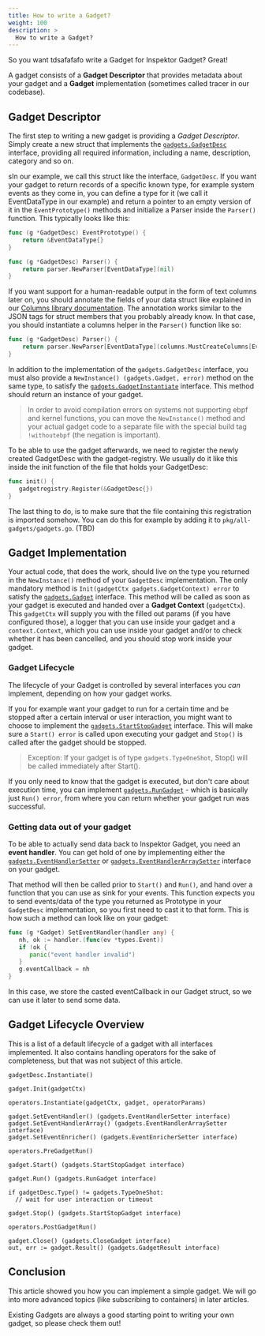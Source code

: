 ```yaml
---
title: How to write a Gadget?
weight: 100
description: >
  How to write a Gadget?
---
```


So you want tdsafafafo write a Gadget for Inspektor Gadget? Great!

A gadget consists of a __Gadget Descriptor__ that provides metadata about your gadget and a __Gadget__ implementation
(sometimes called tracer in our codebase).

## Gadget Descriptor

The first step to writing a new gadget is providing a _Gadget Descriptor_. Simply create a new struct that implements
the [`gadgets.GadgetDesc`]( https://pkg.go.dev/github.com/inspektor-gadget/inspektor-gadget@main/pkg/gadgets#GadgetDesc)
interface, providing all required information, including a name, description, category and so on.

sIn our example, we call this struct like the interface, `GadgetDesc`. If you want your gadget to return records of
a specific known type, for example system events as they come in, you can define a type for it (we call it
EventDataType in our example) and return a pointer to an empty version of it in the `EventPrototype()` methods and
initialize a Parser inside the `Parser()` function. This typically looks like this:

```go
func (g *GadgetDesc) EventPrototype() {
	return &EventDataType{}
}

func (g *GadgetDesc) Parser() {
	return parser.NewParser[EventDataType](nil)
}
```

If you want support for a human-readable output in the form of text columns later on,
you should annotate the fields of your data struct like explained in our
[Columns library documentation](https://pkg.go.dev/github.com/inspektor-gadget/inspektor-gadget/pkg/columns).
The annotation works similar to the JSON tags for struct members that you probably already know.
In that case, you should instantiate a columns helper in the `Parser()` function like so:

```go
func (g *GadgetDesc) Parser() {
	return parser.NewParser[EventDataType](columns.MustCreateColumns[EventDataType]())
}
```

In addition to the implementation of the `gadgets.GadgetDesc` interface, you must also provide a
`NewInstance() (gadgets.Gadget, error)` method on the same type, to satisfy the
[`gadgets.GadgetInstantiate`](https://pkg.go.dev/github.com/inspektor-gadget/inspektor-gadget@main/pkg/gadgets#GadgetInstantiate)
interface. This method should return an instance of your gadget.

> In order to avoid compilation errors on systems not supporting ebpf and kernel functions, you can move the
> `NewInstance()` method and your actual gadget code to a separate file with the special build tag `!withoutebpf`
> (the negation is important).

To be able to use the gadget afterwards, we need to register the newly created GadgetDesc with the gadget-registry.
We usually do it like this inside the init function of the file that holds your GadgetDesc:

```go
func init() {
   gadgetregistry.Register(&GadgetDesc{})
}
```

The last thing to do, is to make sure that the file containing this registration is imported somehow. You can do this
for example by adding it to `pkg/all-gadgets/gadgets.go`. (TBD)

## Gadget Implementation

Your actual code, that does the work, should live on the type you returned in the `NewInstance()` method of your
`GadgetDesc` implementation. The only mandatory method is `Init(gadgetCtx gadgets.GadgetContext) error` to satisfy the
[`gadgets.Gadget`](https://pkg.go.dev/github.com/inspektor-gadget/inspektor-gadget@main/pkg/gadgets#Gadget) interface.
This method will be called as soon as your gadget is executed and handed over a __Gadget Context__ (`gadgetCtx`). This
`gadgetCtx` will supply you with the filled out params (if you have configured those), a logger that you can use inside
your gadget and a `context.Context`, which you can use inside your gadget and/or to check whether it has been
cancelled, and you should stop work inside your gadget.

### Gadget Lifecycle

The lifecycle of your Gadget is controlled by several interfaces you _can_ implement, depending on how your gadget
works.

If you for example want your gadget to run for a certain time and be stopped after a certain interval or user
interaction, you might want to choose to implement the
[`gadgets.StartStopGadget`](https://pkg.go.dev/github.com/inspektor-gadget/inspektor-gadget@main/pkg/gadgets#StartStopGadget)
interface. This will make sure a `Start() error` is called upon executing your gadget and `Stop()` is called after the
gadget should be stopped.

> Exception: If your gadget is of type `gadgets.TypeOneShot`, Stop() will be called immediately after Start().

If you only need to know that the gadget is executed, but don't care about execution time, you can implement
[`gadgets.RunGadget`](https://pkg.go.dev/github.com/inspektor-gadget/inspektor-gadget@main/pkg/gadgets#RunGadget) -
which is basically just `Run() error`, from where you can return whether your gadget run was successful.

### Getting data out of your gadget

To be able to actually send data back to Inspektor Gadget, you need an __event handler__. You can get hold of one by
implementing either the
[`gadgets.EventHandlerSetter`](https://pkg.go.dev/github.com/inspektor-gadget/inspektor-gadget@main/pkg/gadgets#EventHandlerSetter)
or [`gadgets.EventHandlerArraySetter`](https://pkg.go.dev/github.com/inspektor-gadget/inspektor-gadget@main/pkg/gadgets#EventHandlerArraySetter)
interface on your gadget.

That method will then be called prior to `Start()` and `Run()`, and hand over a function that you can use as sink for
your events. This function expects you to send events/data of the type you returned as Prototype in your `GadgetDesc`
implementation, so you first need to cast it to that form. This is how such a method can look like on your gadget:

```go
func (g *Gadget) SetEventHandler(handler any) {
   nh, ok := handler.(func(ev *types.Event))
   if !ok {
      panic("event handler invalid")
   }
   g.eventCallback = nh
}
```

In this case, we store the casted eventCallback in our Gadget struct, so we can use it later to send some data.

## Gadget Lifecycle Overview

This is a list of a default lifecycle of a gadget with all interfaces implemented. It also contains handling operators
for the sake of completeness, but that was not subject of this article.

```
gadgetDesc.Instantiate()

gadget.Init(gadgetCtx)

operators.Instantiate(gadgetCtx, gadget, operatorParams)

gadget.SetEventHandler() (gadgets.EventHandlerSetter interface)
gadget.SetEventHandlerArray() (gadgets.EventHandlerArraySetter interface)
gadget.SetEventEnricher() (gadgets.EventEnricherSetter interface)

operators.PreGadgetRun()

gadget.Start() (gadgets.StartStopGadget interface)

gadget.Run() (gadgets.RunGadget interface)

if gadgetDesc.Type() != gadgets.TypeOneShot:
  // wait for user interaction or timeout

gadget.Stop() (gadgets.StartStopGadget interface)

operators.PostGadgetRun()

gadget.Close() (gadgets.CloseGadget interface)
out, err := gadget.Result() (gadgets.GadgetResult interface)
```

## Conclusion

This article showed you how you can implement a simple gadget. We will go into more advanced topics
(like subscribing to containers) in later articles.

Existing Gadgets are always a good starting point to writing your own gadget, so please check them out!